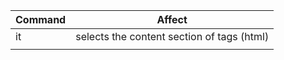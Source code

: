 | Command | Affect                                     |
| ------- | ------------------------------------------ |
| it      | selects the content section of tags (html) |
|         |                                            |
